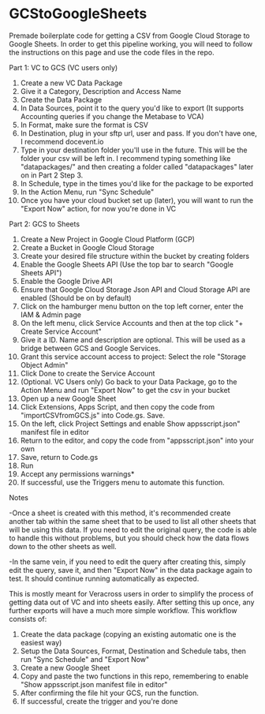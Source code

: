# GCStoGoogleSheets
Premade boilerplate code for getting a CSV from Google Cloud Storage to Google Sheets. In order to get this pipeline working, you will need to follow the instructions on this page and use the code files in the repo.

Part 1: VC to GCS (VC users only)
1. Create a new VC Data Package
2. Give it a Category, Description and Access Name
3. Create the Data Package
4. In Data Sources, point it to the query you'd like to export (It supports Accounting queries if you change the Metabase to VCA)
5. In Format, make sure the format is CSV
6. In Destination, plug in your sftp url, user and pass. If you don't have one, I recommend docevent.io
7. Type in your destination folder you'll use in the future. This will be the folder your csv will be left in. I recommend typing something like "datapackages/" and then creating a folder called "datapackages" later on in Part 2 Step 3.
8. In Schedule, type in the times you'd like for the package to be exported
9. In the Action Menu, run "Sync Schedule"
10. Once you have your cloud bucket set up (later), you will want to run the "Export Now" action, for now you're done in VC



Part 2: GCS to Sheets
1. Create a New Project in Google Cloud Platform (GCP)
2. Create a Bucket in Google Cloud Storage
3. Create your desired file structure within the bucket by creating folders
4. Enable the Google Sheets API (Use the top bar to search "Google Sheets API")
5. Enable the Google Drive API
6. Ensure that Google Cloud Storage Json API and Cloud Storage API are enabled (Should be on by default)
7. Click on the hamburger menu button on the top left corner, enter the IAM & Admin page
8. On the left menu, click Service Accounts and then at the top click "+ Create Service Account"
9. Give it a ID. Name and description are optional. This will be used as a bridge between GCS and Google Services.
10. Grant this service account access to project: Select the role "Storage Object Admin"
11. Click Done to create the Service Account
12. (Optional. VC Users only) Go back to your Data Package, go to the Action Menu and run "Export Now" to get the csv in your bucket
13. Open up a new Google Sheet
14. Click Extensions, Apps Script, and then copy the code from "importCSVfromGCS.js" into Code.gs. Save.
15. On the left, click Project Settings and enable Show appsscript.json" manifest file in editor
16. Return to the editor, and copy the code from "appsscript.json" into your own
17. Save, return to Code.gs
18. Run
19. Accept any permissions warnings*
20. If successful, use the Triggers menu to automate this function.


Notes

-Once a sheet is created with this method, it's recommended create another tab within the same sheet that to be used to list all other sheets that will be using this data. If you need to edit the original query, the code is able to handle this without problems, but you should check how the data flows down to the other sheets as well.

-In the same vein, if you need to edit the query after creating this, simply edit the query, save it, and then "Export Now" in the data package again to test. It should continue running automatically as expected.

This is mostly meant for Veracross users in order to simplify the process of getting data out of VC and into sheets easily. After setting this up once, any further exports will have a much more simple workflow. This workflow consists of:
1. Create the data package (copying an existing automatic one is the easiest way)
2. Setup the Data Sources, Format, Destination and Schedule tabs, then run "Sync Schedule" and "Export Now"
3. Create a new Google Sheet
4. Copy and paste the two functions in this repo, remembering to enable "Show appsscript.json manifest file in editor"
5. After confirming the file hit your GCS, run the function.
6. If successful, create the trigger and you're done

